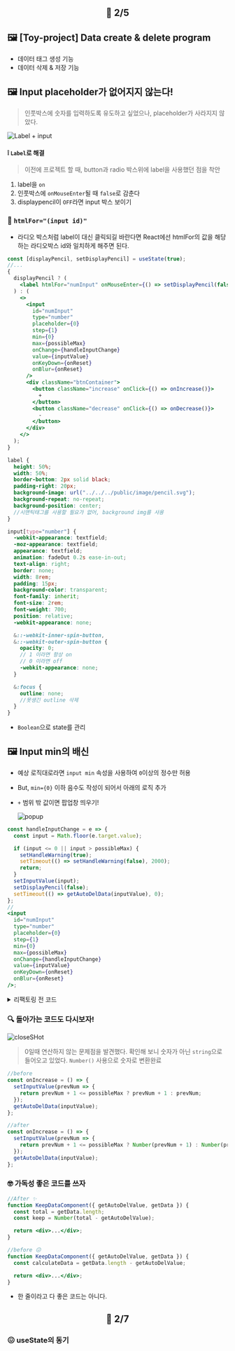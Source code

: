 ## <p align="center"> 📆 2/5

## 🖼️ [Toy-project] Data create & delete program

- 데이터 태그 생성 기능
- 데이터 삭제 & 저장 기능

## 🖼️ Input placeholder가 없어지지 않는다!

> 인풋박스에 숫자를 입력하도록 유도하고 싶었으나, placeholder가 사라지지 않았다.

![Label + input](https://user-images.githubusercontent.com/110847597/217237776-d438652b-3466-44a0-9d04-e9a947d96282.gif)

#### ❕ `Label`로 해결

> 이전에 프로젝트 할 때, button과 radio 박스위에 label을 사용했던 점을 착안

1. label을 `on`
2. 인풋박스에 `onMouseEnter`될 때 `false`로 감춘다
3. displaypencil이 `OFF`라면 input 박스 보이기

### 📌 `htmlFor="(input id)"`

- 라디오 박스처럼 label이 대신 클릭되길 바란다면 React에선 htmlFor의 값을 해당하는 라디오박스 id와 일치하게 해주면 된다.

```jsx
const [displayPencil, setDisplayPencil] = useState(true);
//...
{
  displayPencil ? (
    <label htmlFor="numInput" onMouseEnter={() => setDisplayPencil(false)} />
  ) : (
    <>
      <input
        id="numInput"
        type="number"
        placeholder={0}
        step={1}
        min={0}
        max={possibleMax}
        onChange={handleInputChange}
        value={inputValue}
        onKeyDown={onReset}
        onBlur={onReset}
      />
      <div className="btnContainer">
        <button className="increase" onClick={() => onIncrease()}>
          +
        </button>
        <button className="decrease" onClick={() => onDecrease()}>
          -
        </button>
      </div>
    </>
  );
}
```

```scss
label {
  height: 50%;
  width: 50%;
  border-bottom: 2px solid black;
  padding-right: 20px;
  background-image: url("../../../public/image/pencil.svg");
  background-repeat: no-repeat;
  background-position: center;
  //시맨틱태그를 사용할 필요가 없어, background img를 사용
}

input[type="number"] {
  -webkit-appearance: textfield;
  -moz-appearance: textfield;
  appearance: textfield;
  animation: fadeOut 0.2s ease-in-out;
  text-align: right;
  border: none;
  width: 8rem;
  padding: 15px;
  background-color: transparent;
  font-family: inherit;
  font-size: 2rem;
  font-weight: 700;
  position: relative;
  -webkit-appearance: none;

  &::-webkit-inner-spin-button,
  &::-webkit-outer-spin-button {
    opacity: 0;
    // 1 이라면 항상 on
    // 0 이라면 off
    -webkit-appearance: none;
  }

  &:focus {
    outline: none;
    //못생긴 outline 삭제
  }
}
```

- `Boolean`으로 state를 관리

## 🖼️ Input min의 배신

- 예상 로직대로라면 `input min` 속성을 사용하여 `0`이상의 정수만 허용
- But, `min={0}` 이하 음수도 작성이 되어서 아래의 로직 추가
- `+` 범위 밖 값이면 팝업창 띄우기!

  ![popup](https://user-images.githubusercontent.com/110847597/217245839-add16c17-e34f-4712-9b0c-0ef45e22a39a.gif)

```jsx
const handleInputChange = e => {
  const input = Math.floor(e.target.value);

  if (input <= 0 || input > possibleMax) {
    setHandleWarning(true);
    setTimeout(() => setHandleWarning(false), 2000);
    return;
  }
  setInputValue(input);
  setDisplayPencil(false);
  setTimeout(() => getAutoDelData(inputValue), 0);
};
//
<input
  id="numInput"
  type="number"
  placeholder={0}
  step={1}
  min={0}
  max={possibleMax}
  onChange={handleInputChange}
  value={inputValue}
  onKeyDown={onReset}
  onBlur={onReset}
/>;
```

<details>
<summary>리팩토링 전 코드</summary>

```jsx
const onDecrease = () => {
  if (inputValue <= 0) {
    setInputValue(0);
  } else {
    setInputValue(prevNum => prevNum - 1);
  }
};
```

- 삼항연산자를 활용하지 못한 러프한 코드

```jsx
  const onDecrease = () => {
    setInputValue(prevNum => {
      return Number(prevNum - 1) >= 0 ? Number(prevNum - 1) : 0;
    });
    getAutoDelData(inputValue);
```

- 삼항연산자를 활용한 코드 ✨
</details>

### 🔍 돌아가는 코드도 다시보자!

![closeSHot](https://user-images.githubusercontent.com/110847597/217237782-d558300a-dd9d-4029-bd75-b2c52dfc64ac.gif)

> 0일때 연산하지 않는 문제점을 발견했다.
> 확인해 보니 숫자가 아닌 `string`으로 들어오고 있었다.
> `Number()` 사용으로 숫자로 변환완료

```jsx
//before
const onIncrease = () => {
  setInputValue(prevNum => {
    return prevNum + 1 <= possibleMax ? prevNum + 1 : prevNum;
  });
  getAutoDelData(inputValue);
};

//after
const onIncrease = () => {
  setInputValue(prevNum => {
    return prevNum + 1 <= possibleMax ? Number(prevNum + 1) : Number(prevNum);
  });
  getAutoDelData(inputValue);
};
```

### 🤓 가독성 좋은 코드를 쓰자

```jsx
//After ✨
function KeepDataComponent({ getAutoDelValue, getData }) {
  const total = getData.length;
  const keep = Number(total - getAutoDelValue);

  return <div>...</div>;
}

//before 😖
function KeepDataComponent({ getAutoDelValue, getData }) {
  const calculateData = getData.length - getAutoDelValue;

  return <div>...</div>;
}
```

- 한 줄이라고 다 좋은 코드는 아니다.

## <p align="center"> 📆 2/7

### 😖 useState의 동기

